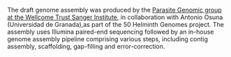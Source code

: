 [//]: # (Created by ./bin/manage_files.pl from ./species/Elaeophora_elaphi/PRJEB502/Elaeophora_elaphi_PRJEB502.assembly.html on Thu Jun 11 13:44:07 2020)
The draft genome assembly was produced by the [Parasite Genomic group at the Wellcome Trust Sanger Institute](http://www.sanger.ac.uk/research/projects/parasitegenomics/), in collaboration with Antonio Osuna (Universidad de Granada),as part of the 50 Helminth Genomes project. The assembly uses Illumina paired-end sequencing followed by an in-house genome assembly pipeline comprising various steps, including contig assembly, scaffolding, gap-filling and error-correction.
